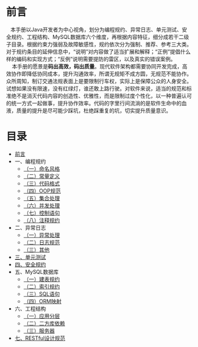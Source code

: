# 前言

   本手册以Java开发者为中心视角，划分为编程规约、异常日志、单元测试、安全规约、工程结构、MySQL数据库六个维度，再根据内容特征，细分成若干二级子目录。根据约束力强弱及故障敏感性，规约依次分为强制、推荐、参考三大类。对于规约条目的延伸信息中，“说明”对内容做了适当扩展和解释；“正例”提倡什么样的编码和实现方式；“反例”说明需要提防的雷区，以及真实的错误案例。   
    本手册的愿景是**码出高效，码出质量**。现代软件架构都需要协同开发完成，高效协作即降低协同成本，提升沟通效率，所谓无规矩不成方圆，无规范不能协作。众所周知，制订交通法规表面上是要限制行车权，实际上是保障公众的人身安全。试想如果没有限速，没有红绿灯，谁还敢上路行驶。对软件来说，适当的规范和标准绝不是消灭代码内容的创造性、优雅性，而是限制过度个性化，以一种普遍认可的统一方式一起做事，提升协作效率。代码的字里行间流淌的是软件生命中的血液，质量的提升是尽可能少踩坑，杜绝踩重复的坑，切实提升质量意识。 

# 目录

* [前言](p3c-gitbook.md)
* 一、编程规约
  * [（一）命名风格](bian-cheng-gui-yue/ming-ming-feng-ge.md)
  * [（二）常量定义](bian-cheng-gui-yue/chang-liang-ding-yi.md)
  * [（三）代码格式](bian-cheng-gui-yue/dai-ma-ge-shi.md)
  * [（四）OOP规范](bian-cheng-gui-yue/oop-gui-fan.md)
  * [（五）集合处理](bian-cheng-gui-yue/ji-he-chu-li.md)
  * [（六）并发处理](bian-cheng-gui-yue/bing-fa-chu-li.md)
  * [（七）控制语句](bian-cheng-gui-yue/kong-zhi-yu-ju.md)
  * [（八）注释规约](bian-cheng-gui-yue/zhu-shi-gui-yue.md)
* 二、异常日志
  * [（一）异常处理](yi-chang-ri-zhi/yi-chang-chu-li.md)
  * [（二）日志规范](yi-chang-ri-zhi/ri-zhi-gui-yue.md)
  * [（三）其他](yi-chang-ri-zhi/qi-ta.md)
* [三、单元测试](dan-yuan-ce-shi.md)
* [四、安全规约](an-quan-gui-yue.md)
* 五、MySQL数据库
  * [（一）建表规约](mysql-shu-ju-ku/jian-biao-gui-yue.md)
  * [（二）索引规约](mysql-shu-ju-ku/suo-yin-gui-yue.md)
  * [（三）SQL语句](mysql-shu-ju-ku/sql-yu-ju.md)
  * [（四）ORM映射](mysql-shu-ju-ku/orm-ying-she.md)
* 六、工程结构
  * [（一）应用分层](gong-cheng-jie-gou/ying-yong-fen-ceng.md)
  * [（二）二方库依赖](gong-cheng-jie-gou/er-fang-ku-yi-lai.md)
  * [（三）服务器](gong-cheng-jie-gou/fu-wu-qi.md)
* [七、RESTful设计规范](qi-restful-she-ji-gui-fan.md)

